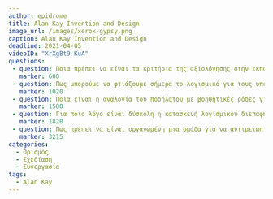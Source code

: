 ```yaml
---
author: epidrome
title: Alan Kay Invention and Design 
image_url: /images/xerox-gypsy.png
caption: Alan Kay Invention and Design
deadline: 2021-04-05
videoID: "XrXgBt9-KuA"
questions:
 - question: Ποια πρέπει να είναι τα κριτήρια της αξιολόγησης στην εκπαίδευση και στο λογισμικό αν ο στόχος είναι η καινοτομία; 
   marker: 600 
 - question: Πως μπορούμε να φτιάξουμε σήμερα το λογισμικό για τους υπολογιστές που θα έχουμε σε δέκα ή περισσότερα χρόνια; 
   marker: 1020 
 - question: Ποια είναι η αναλογία του ποδήλατου με βοηθητικές ρόδες για την περίπτωση του λογισμικού; 
   marker: 1580 
 - question: Για ποιο λόγο είναι δύσκολη η κατασκευή λογισμικού διεπαφής με τον χρήστη; 
   marker: 1820 
 - question: Πως πρέπει να είναι οργανωμένη μια ομάδα για να αντιμετωπίσει με την βοήθεια της πληροφορικής δύσκολες αποφάσεις και τι σημαίνει αυτό για την οργάνωση μιας ομάδας που βρίσκεται στην διαδικασία της εκπαίδευσης; 
   marker: 3215 
categories:
  - Ορισμός 
  - Σχεδίαση
  - Συνεργασία
tags:
  - Alan Kay
---
```


